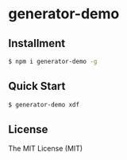 # generator-demo

## Installment

```bash
$ npm i generator-demo -g
```

## Quick Start

```bash
$ generator-demo xdf
```

## License

The MIT License (MIT)
